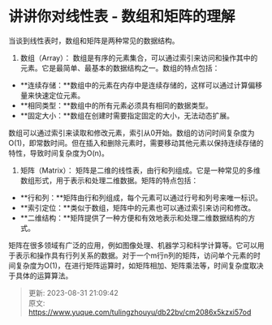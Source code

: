 # 讲讲你对线性表 - 数组和矩阵的理解

当谈到线性表时，数组和矩阵是两种常见的数据结构。

1. 数组（Array）： 数组是有序的元素集合，可以通过索引来访问和操作其中的元素。它是最简单、最基本的数据结构之一。数组的特点包括：
+ **连续存储：**数组中的元素在内存中是连续存储的，这样可以通过计算偏移量来快速定位元素。
+ **相同类型：**数组中的所有元素必须具有相同的数据类型。
+ **固定大小：**数组在创建时需要指定固定的大小，无法动态扩展。

数组可以通过索引来读取和修改元素，索引从0开始。数组的访问时间复杂度为O(1)，即常数时间。但在插入和删除元素时，需要移动其他元素以保持连续存储的特性，导致时间复杂度为O(n)。

1. 矩阵（Matrix）： 矩阵是二维的线性表，由行和列组成。它是一种常见的多维数组形式，用于表示和处理二维数据。矩阵的特点包括：
+ **行和列：**矩阵由行和列组成，每个元素可以通过行号和列号来唯一标识。
+ **索引定位：**类似于数组，矩阵中的元素也可以通过索引来访问和修改。
+ **二维结构：**矩阵提供了一种方便和有效地表示和处理二维数据结构的方式。

矩阵在很多领域有广泛的应用，例如图像处理、机器学习和科学计算等。它可以用于表示和操作具有行列关系的数据。对于一个m行n列的矩阵，访问单个元素的时间复杂度为O(1)，在进行矩阵运算时，如矩阵相加、矩阵乘法等，时间复杂度取决于具体的运算算法。



> 更新: 2023-08-31 21:09:42  
> 原文: <https://www.yuque.com/tulingzhouyu/db22bv/cm2086x5kzxi57od>